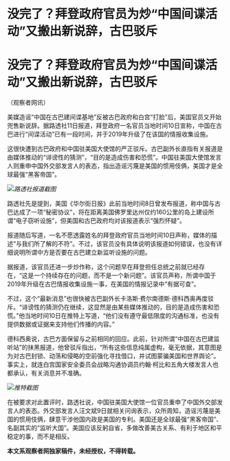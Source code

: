 # 没完了？拜登政府官员为炒“中国间谍活动”又搬出新说辞，古巴驳斥

# 没完了？拜登政府官员为炒“中国间谍活动”又搬出新说辞，古巴驳斥

（观察者网讯）

美媒造谣“中国在古巴建间谍基地”反被古巴政府和白宫“打脸”后，美国官员又开始兜售新说辞。据路透社11日报道，拜登政府一名官员当地时间10日宣称，中国在古巴进行“间谍活动”已有一段时间，并于2019年升级了在该国的情报收集设施。

这很快遭到古巴政府和中国驻美国大使馆的严正驳斥。古巴副外长直指有关报道是由媒体推动的“诽谤性的猜测”，“目的是造成伤害和恐慌”。中国驻美国大使馆发言人则重申中国外交部发言人的表态，指出造谣污蔑是美国的惯用伎俩，美国才是全球最强“黑客帝国”。

![](https://inews.gtimg.com/newsapp_bt/0/15805299762/1000)_路透社报道截图_

路透社先是提到，美国《华尔街日报》此前当地时间8日曾发布报道，称中国与古巴达成了一项“秘密协议”，将在距离美国佛罗里达州仅约160公里的岛上建设所谓“电子窃听设施”，但美国和古巴政府均对该报道表示“强烈怀疑”。

报道随后写道，一名不愿透露姓名的拜登政府官员当地时间10日声称，媒体的描述“与我们所了解的不符”。不过，该官员没有具体说明该报道如何错误，也没有详细说明所谓中方是否要在古巴建立新监听设施的问题。

据报道，该官员还进一步炒作称，这个问题早在拜登担任总统之前就已经存在，“这是一个持续存在的问题，而不是一个新问题”。该官员声称，所谓中国于2019年升级在古巴情报收集设施一事，在美国的情报记录中“有据可查”。

不过，这个“最新消息”也很快被古巴副外长卡洛斯·费尔南德斯·德科西奥再度驳斥。“诽谤性的猜测仍在继续，这显然是由某些媒体推动的，目的是造成伤害和恐慌。”他当地时间10日在推特上写道，“他们没有遵守最低限度的沟通标准，也没有提供数据或证据来支持他们传播的内容。”

德科西奥说，古巴方面保留与之前相同的回应。此前，针对所谓“中国在古巴建监听站”的抹黑报道，他曾驳斥指出，“所有这些信息纯属虚构，毫无依据，其意图是为对古巴封锁、动荡和侵略的空前强化寻找借口，并试图蒙骗美国和世界舆论”。事实上，就连白宫国家安全委员会战略沟通协调员约翰·柯比和五角大楼发言人也都承认，有关消息并不准确。

![](https://inews.gtimg.com/newsapp_bt/0/15805299763/1000)_推特截图_

在被要求对此置评时，路透社说，中国驻美国大使馆一位官员重申了中国外交部发言人的表态。外交部发言人汪文斌9日就相关问询表示，众所周知，造谣污蔑是美国的惯用伎俩，肆意干涉他国内政是美国的专利。美国还是全球最强“黑客帝国”、名副其实的“监听大国”。美国应该反躬自省，多做改善美古关系、有利于地区和平稳定的事，而不是相反。

**本文系观察者网独家稿件，未经授权，不得转载。**


